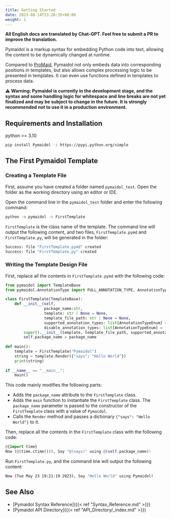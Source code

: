 ```yaml
---
title: Getting Started
date: 2023-08-14T23:28:35+08:00
weight: 1
---
```


**All English docs are translated by Chat-GPT. Feel free to submit a PR to improve the translation.**

Pymaidol is a markup syntax for embedding Python code into text, allowing the content to be dynamically changed at runtime.

Compared to [ProMaid](https://github.com/Eterance/ProMaid), Pymaidol not only embeds data into corresponding positions in templates, but also allows complex processing logic to be presented in templates. It can even use functions defined in templates to process data.

⚠ **Warning: Pymaidol is currently in the development stage, and the syntax and some handling logic for whitespace and line breaks are not yet finalized and may be subject to change in the future. It is strongly recommended not to use it in a production environment.**

## Requirements and Installation

python >= 3.10

``` bash
pip install Pymaidol -i https://pypi.python.org/simple
```

## The First Pymaidol Template

### Creating a Template File

First, assume you have created a folder named `pymaidol_test`. Open the folder as the working directory using an editor or IDE.

Open the command line in the `pymaidol_test` folder and enter the following command:

``` bash
python -m pymaidol -n FirstTemplate
```

`FirstTemplate` is the class name of the template. The command line will output the following content, and two files, `FirstTemplate.pymd` and `FirstTemplate.py`, will be generated in the folder:

``` bash
Success: file "FirstTemplate.pymd" created
Success: file "FirstTemplate.py" created
```

### Writing the Template Design File

First, replace all the contents in `FirstTemplate.pymd` with the following code:

``` python
from pymaidol import TemplateBase
from pymaidol.AnnotationType import FULL_ANNOTATION_TYPE, AnnotationTypeEnum

class FirstTemplate(TemplateBase):
    def __init__(self, 
                 package_name:str, 
                 template: str | None = None, 
                 template_file_path: str | None = None, 
                 supported_annotation_types: list[AnnotationTypeEnum] = FULL_ANNOTATION_TYPE,
                 disable_annotation_types: list[AnnotationTypeEnum] = []) -> None:
        super().__init__(template, template_file_path, supported_annotation_types, disable_annotation_types)
        self.package_name = package_name
        
def main():
    template = FirstTemplate("Pymaidol")
    string = template.Render({"says": "Hello World"})
    print(string)
    
if __name__ == "__main__":
    main()
```

This code mainly modifies the following parts:

- Adds the `package_name` attribute to the `FirstTemplate` class.
- Adds the `main` function to instantiate the `FirstTemplate` class. The `package_name` parameter is passed to the constructor of the `FirstTemplate` class with a value of `Pymaidol`.
- Calls the `Render` method and passes a dictionary `{"says": "Hello World"}` to it.

Then, replace all the contents in the `FirstTemplate` class with the following code:

``` python
@{import time}
Now (@(time.ctime())), Say "@(says)" using @(self.package_name)!
```

Run `FirstTemplate.py`, and the command line will output the following content:

``` bash
Now (Tue May 23 19:21:19 2023), Say "Hello World" using Pymaidol!
```

## See Also

- [Pymaidol Syntax Reference]({{< ref "Syntax_Reference.md" >}})
- [Pymaidol API Directory]({{< ref "API_Directory/_index.md" >}})
